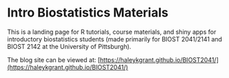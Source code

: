 # Intro Biostatistics Materials

This is a landing page for R tutorials, course materials, and shiny apps for introductory biostatistics students (made primarily for BIOST 2041/2141 and BIOST 2142 at the University of Pittsburgh). 

The blog site can be viewed at: [https://haleykgrant.github.io/BIOST2041/](https://haleykgrant.github.io/BIOST2041/)
